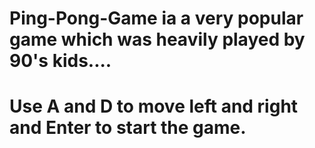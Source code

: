 # Ping-Pong-Game ia a very popular game which was heavily played by 90's kids....
# Use A and D to move left and right and Enter to start the game.
